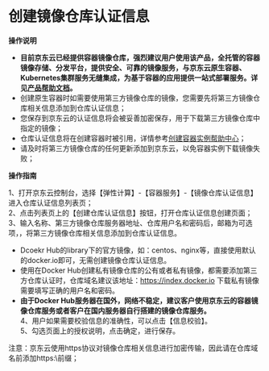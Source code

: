 
# 创建镜像仓库认证信息

**操作说明**

- **目前京东云已经提供容器镜像仓库，强烈建议用户使用该产品，全托管的容器镜像存储、分发平台，提供安全、可靠的镜像服务，与京东云原生容器、Kubernetes集群服务无缝集成，为基于容器的应用提供一站式部署服务。详见[产品帮助文档](https://docs.jdcloud.com/cn/container-registry/product-overview)。**  
- 创建原生容器时如需要使用第三方镜像仓库的镜像，您需要先将第三方镜像仓库相关信息添加到仓库认证信息；  
- 您保存到京东云的认证信息将会被妥善加密保存，用于下载第三方镜像仓库中指定的镜像；  
- 仓库认证信息将在创建容器时被引用，详情参考[创建容器实例帮助中心](https://docs.jdcloud.com/cn/native-container/create-to-instance)；  
- 请及时将第三方镜像仓库的任何更新添加到京东云，以免容器实例下载镜像失败；  

**操作指南**

1、打开京东云控制台，选择【弹性计算】-【容器服务】-【镜像仓库认证信息】进入仓库认证信息列表页；  
2、点击列表页上的【创建仓库认证信息】按钮，打开仓库认证信息创建页面；  
3、输入名称、第三方镜像仓库服务器地址、仓库用户名和密码后，邮箱为可选项，，将第三方镜像仓库相关信息添加到仓库认证信息。  
- Dcoekr Hub的library下的官方镜像，如：centos、nginx等，直接使用默认的docker.io即可，无需创建镜像仓库认证信息。  
- 使用在Docker Hub创建私有镜像仓库的公有或者私有镜像，都需要添加第三方仓库认证时，仓库域名建议该地址：https://index.docker.io 下载私有镜像需要填写正确的用户名和密码。  
- **由于Docker Hub服务器在国外，网络不稳定，建议客户使用京东云的容器镜像仓库服务或者客户在国内服务器自行搭建的镜像仓库服务。**    
4、用户如果需要校验信息的准确性，可以点击【信息校验】。   
5、勾选页面上的授权说明，点击确定，进行保存。

注意：京东云使用https协议对镜像仓库相关信息进行加密传输，因此请在仓库域名前添加https:\\前缀；

